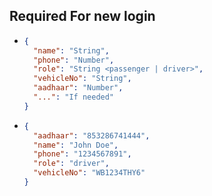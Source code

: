 ## Required For new login

- ```json
  {
    "name": "String",
    "phone": "Number",
    "role": "String <passenger | driver>",
    "vehicleNo": "String",
    "aadhaar": "Number",
    "...": "If needed"
  }
  ```

- ```json
  {
    "aadhaar": "853286741444",
    "name": "John Doe",
    "phone": "1234567891",
    "role": "driver",
    "vehicleNo": "WB1234THY6"
  }
  ```
